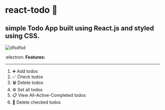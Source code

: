 # react-todo 📝

 ## simple Todo App built using React.js and styled using CSS.

![dfsdfsd](https://user-images.githubusercontent.com/102401307/224948989-5349310d-c39b-4800-84a6-6e765323cb69.png)

 :electron: **Features:**
 ***
1. ➕ Add todos
2. ✅ Check todos
3. 🗑️ Delete todos
4. :gear: Set all todos 
5. 📋 View All-Active-Completed todos
6. :checkered_flag: Delete checked todos
